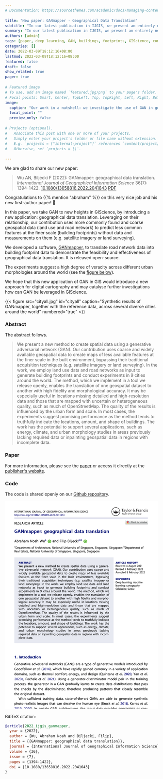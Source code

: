 ```yaml
---
# Documentation: https://sourcethemes.com/academic/docs/managing-content/

title: "New paper: GANmapper - Geographical Data Translation"
subtitle: "In our latest publication in IJGIS, we present an entirely new way to generate maps of building footprints and other urban features."
summary: "In our latest publication in IJGIS, we present an entirely new way to generate maps of building footprints and other urban features."
authors: [admin]
tags: [paper, deep learning, GAN, buildings, footprints, GIScience, computer vision]
categories: []
date: 2022-03-09T18:12:16+08:00
lastmod: 2022-03-09T18:12:16+08:00
featured: false
draft: false
show_related: true
pager: true

# Featured image
# To use, add an image named `featured.jpg/png` to your page's folder.
# Focal points: Smart, Center, TopLeft, Top, TopRight, Left, Right, BottomLeft, Bottom, BottomRight.
image:
  caption: "Our work in a nutshell: we investigate the use of GAN in generating a spatial dataset from another one. Such an approach may enable translating widely available data such as road networks to create maps of less common features such as building footprints."
  focal_point: ""
  preview_only: false

# Projects (optional).
#   Associate this post with one or more of your projects.
#   Simply enter your project's folder or file name without extension.
#   E.g. `projects = ["internal-project"]` references `content/project/deep-learning/index.md`.
#   Otherwise, set `projects = []`.

---
```


We are glad to share our new paper:

> Wu AN, Biljecki F (2022): GANmapper: geographical data translation. _International Journal of Geographical Information Science_ 36(7): 1394-1422. [<i class="ai ai-doi-square ai"></i> 10.1080/13658816.2022.2041643](https://doi.org/10.1080/13658816.2022.2041643) [<i class="far fa-file-pdf"></i> PDF](/publication/2022-ijgis-ganmapper/2022-ijgis-ganmapper.pdf)</i>


Congratulations to {{% mention "abraham" %}} on this very nice job and his new first-author paper! :raised_hands:

In this paper, we take GAN to new heights in GIScience, by introducing a new application: geographical data translation.
Leveraging on their relationship, our contribution uses more commonly found and coarse geospatial data (land use and road network) to predict less common features at the finer scale (building footprints) without data and measurements on them (e.g. satellite imagery or land surveying).

We developed a software, [GANmapper](https://github.com/ualsg/GANmapper), to translate road network data into building footprint data to demonstrate the feasibility and effectiveness of geographical data translation. 
It is released open-source.

The experiments suggest a high degree of veracity across different urban morphologies around the world (see the [figure below](#cityall)).

We hope that this new application of GAN in GIS would introduce a new approach for digital cartography and may catalyse further investigations how can GAN be leveraged in GIScience.

{{< figure src="cityall.jpg" id="cityall" caption="Synthetic results of GANmapper, together with the reference data, across several diverse cities around the world" numbered="true" >}}


### Abstract

The abstract follows.

> We present a new method to create spatial data using a generative adversarial network (GAN).
Our contribution uses coarse and widely available geospatial data to create maps of less available features at the finer scale in the built environment, bypassing their traditional acquisition techniques (e.g. satellite imagery or land surveying).
In the work, we employ land use data and road networks as input to generate building footprints and conduct experiments in 9 cities around the world.
The method, which we implement in a tool we release openly, enables the translation of one geospatial dataset to another with high fidelity and morphological accuracy. 
It may be especially useful in locations missing detailed and high-resolution data and those that are mapped with uncertain or heterogeneous quality, such as much of OpenStreetMap.
The quality of the results is influenced by the urban form and scale.
In most cases, the experiments suggest promising performance as the method tends to truthfully indicate the locations, amount, and shape of buildings.
The work has the potential to support several applications, such as energy, climate, and urban morphology studies in areas previously lacking required data or inpainting geospatial data in regions with incomplete data.

### Paper 

For more information, please see the [paper](/publication/2022-ijgis-ganmapper/) or access it directly at the [publisher's website](https://doi.org/10.1080/13658816.2022.2041643).

### Code

The code is shared openly on our [Github repository](https://github.com/ualsg/GANmapper).

[![](page-one.png)](/publication/2022-ijgis-ganmapper/)

BibTeX citation:
```bibtex
@article{2022_ijgis_ganmapper, 
  year = {2022}, 
  author = {Wu, Abraham Noah and Biljecki, Filip}, 
  title = {{GANmapper: geographical data translation}}, 
  journal = {International Journal of Geographical Information Science}, 
  volume = {36},
  issue = {7},
  pages = {1394-1422},
  doi = {10.1080/13658816.2022.2041643}
}
```

